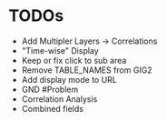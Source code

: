 # TODOs

* Add Multipler Layers -> Correlations
* "Time-wise" Display
* Keep or fix click to sub area
* Remove TABLE_NAMES from GIG2
* Add display mode to URL
* GND #Problem
* Correlation Analysis
* Combined fields
